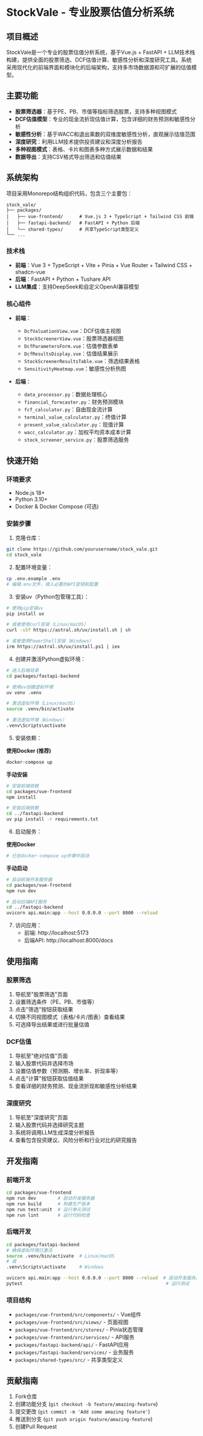 # StockVale - 专业股票估值分析系统

## 项目概述
StockVale是一个专业的股票估值分析系统，基于Vue.js + FastAPI + LLM技术栈构建，提供全面的股票筛选、DCF估值计算、敏感性分析和深度研究工具。系统采用现代化的前端界面和模块化的后端架构，支持多市场数据源和可扩展的估值模型。

## 主要功能
- **股票筛选器**：基于PE、PB、市值等指标筛选股票，支持多种视图模式
- **DCF估值模型**：专业的现金流折现估值计算，包含详细的财务预测和敏感性分析
- **敏感性分析**：基于WACC和退出乘数的双维度敏感性分析，直观展示估值范围
- **深度研究**：利用LLM技术提供投资建议和深度分析报告
- **多种视图模式**：表格、卡片和图表多种方式展示数据和结果
- **数据导出**：支持CSV格式导出筛选和估值结果

## 系统架构
项目采用Monorepo结构组织代码，包含三个主要包：

```
stock_vale/
├── packages/
│   ├── vue-frontend/      # Vue.js 3 + TypeScript + Tailwind CSS 前端
│   ├── fastapi-backend/   # FastAPI + Python 后端
│   └── shared-types/      # 共享TypeScript类型定义
└── ...
```

### 技术栈
- **前端**：Vue 3 + TypeScript + Vite + Pinia + Vue Router + Tailwind CSS + shadcn-vue
- **后端**：FastAPI + Python + Tushare API
- **LLM集成**：支持DeepSeek和自定义OpenAI兼容模型

### 核心组件
- **前端**：
  - `DcfValuationView.vue`：DCF估值主视图
  - `StockScreenerView.vue`：股票筛选器视图
  - `DcfParametersForm.vue`：估值参数表单
  - `DcfResultsDisplay.vue`：估值结果展示
  - `StockScreenerResultsTable.vue`：筛选结果表格
  - `SensitivityHeatmap.vue`：敏感性分析热图

- **后端**：
  - `data_processor.py`：数据处理核心
  - `financial_forecaster.py`：财务预测模块
  - `fcf_calculator.py`：自由现金流计算
  - `terminal_value_calculator.py`：终值计算
  - `present_value_calculator.py`：现值计算
  - `wacc_calculator.py`：加权平均资本成本计算
  - `stock_screener_service.py`：股票筛选服务

## 快速开始

### 环境要求
- Node.js 18+
- Python 3.10+
- Docker & Docker Compose (可选)

### 安装步骤

1. 克隆仓库：
```bash
git clone https://github.com/yourusername/stock_vale.git
cd stock_vale
```

2. 配置环境变量：
```bash
cp .env.example .env
# 编辑.env文件，填入必要的API密钥和配置
```

3. 安装uv（Python包管理工具）：
```bash
# 使用pip安装uv
pip install uv

# 或者使用curl安装（Linux/macOS）
curl -sSf https://astral.sh/uv/install.sh | sh

# 或者使用PowerShell安装（Windows）
irm https://astral.sh/uv/install.ps1 | iex
```

4. 创建并激活Python虚拟环境：
```bash
# 进入后端目录
cd packages/fastapi-backend

# 使用uv创建虚拟环境
uv venv .venv

# 激活虚拟环境（Linux/macOS）
source .venv/bin/activate

# 激活虚拟环境（Windows）
.venv\Scripts\activate
```

5. 安装依赖：

**使用Docker (推荐)**
```bash
docker-compose up
```

**手动安装**
```bash
# 安装前端依赖
cd packages/vue-frontend
npm install

# 安装后端依赖
cd ../fastapi-backend
uv pip install -r requirements.txt
```

6. 启动服务：

**使用Docker**
```bash
# 已在docker-compose up步骤中启动
```

**手动启动**
```bash
# 启动前端开发服务器
cd packages/vue-frontend
npm run dev

# 启动后端API服务
cd ../fastapi-backend
uvicorn api.main:app --host 0.0.0.0 --port 8000 --reload
```

7. 访问应用：
   - 前端: http://localhost:5173
   - 后端API: http://localhost:8000/docs

## 使用指南

### 股票筛选
1. 导航至"股票筛选"页面
2. 设置筛选条件（PE、PB、市值等）
3. 点击"筛选"按钮获取结果
4. 切换不同视图模式（表格/卡片/图表）查看结果
5. 可选择导出结果或进行批量估值

### DCF估值
1. 导航至"绝对估值"页面
2. 输入股票代码并选择市场
3. 设置估值参数（预测期、增长率、折现率等）
4. 点击"计算"按钮获取估值结果
5. 查看详细的财务预测、现金流折现和敏感性分析结果

### 深度研究
1. 导航至"深度研究"页面
2. 输入股票代码并选择研究主题
3. 系统将调用LLM生成深度分析报告
4. 查看包含投资建议、风险分析和行业对比的研究报告

## 开发指南

### 前端开发
```bash
cd packages/vue-frontend
npm run dev        # 启动开发服务器
npm run build      # 构建生产版本
npm run test:unit  # 运行单元测试
npm run lint       # 运行代码检查
```

### 后端开发
```bash
cd packages/fastapi-backend
# 确保虚拟环境已激活
source .venv/bin/activate  # Linux/macOS
# 或
.venv\Scripts\activate     # Windows

uvicorn api.main:app --host 0.0.0.0 --port 8000 --reload  # 启动开发服务器
pytest                                                     # 运行测试
```

### 项目结构
- `packages/vue-frontend/src/components/` - Vue组件
- `packages/vue-frontend/src/views/` - 页面视图
- `packages/vue-frontend/src/stores/` - Pinia状态管理
- `packages/vue-frontend/src/services/` - API服务
- `packages/fastapi-backend/api/` - FastAPI应用
- `packages/fastapi-backend/services/` - 业务服务
- `packages/shared-types/src/` - 共享类型定义

## 贡献指南
1. Fork仓库
2. 创建功能分支 (`git checkout -b feature/amazing-feature`)
3. 提交更改 (`git commit -m 'Add some amazing feature'`)
4. 推送到分支 (`git push origin feature/amazing-feature`)
5. 创建Pull Request
